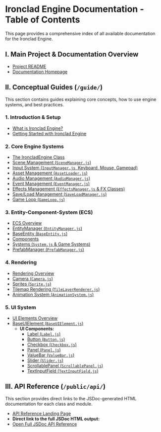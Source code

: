 # Ironclad Engine Documentation - Table of Contents

This page provides a comprehensive index of all available documentation for the Ironclad Engine.

## Ⅰ. Main Project & Documentation Overview

- [Project README](../../README.md)
- [Documentation Homepage](`docs/index.md`)

## Ⅱ. Conceptual Guides (`/guide/`)

This section contains guides explaining core concepts, how to use engine systems, and best practices.

### 1. Introduction & Setup

- [What is Ironclad Engine?](/guide/introduction.md)
- [Getting Started with Ironclad Engine](/guide/getting-started.md)

### 2. Core Engine Systems

- [The IroncladEngine Class](/guide/ironclad-engine.md)
- [Scene Management (`SceneManager.js`)](/guide/scene-manager.md)
- [Input System (`InputManager.js`, Keyboard, Mouse, Gamepad)](/guide/input-manager.md)
- [Asset Management (`AssetLoader.js`)](/guide/asset-loader.md)
- [Audio Management (`AudioManager.js`)](`/guide/audio-manager.md`)
- [Event Management (`EventManager.js`)](`/guide/event-manager.md`)
- [Effects Management (`EffectsManager.js` & FX Classes)](/guide/effects-manager.md)
- [Save/Load Management (`SaveLoadManager.js`)](/guide/save-load.md)
- [Game Loop (`GameLoop.js`)](`/guide/game-loop.md`)

### 3. Entity-Component-System (ECS)

- [ECS Overview](`/guide/ecs-overview.md`)
- [EntityManager (`EntityManager.js`)](`/guide/ecs-entity-manager.md`)
- [BaseEntity (`BaseEntity.js`)](`/guide/ecs-base-entity.md`)
- [Components](`/guide/ecs-components.md`)
- [Systems (`System.js` & Game Systems)](`/guide/ecs-systems.md`)
- [PrefabManager (`PrefabManager.js`)](`/guide/ecs-prefab-manager.md`)

### 4. Rendering

- [Rendering Overview](`/guide/rendering-overview.md`)
- [Camera (`Camera.js`)](`/guide/rendering-camera.md`)
- [Sprites (`Sprite.js`)](`/guide/rendering-sprite.md`)
- [Tilemap Rendering (`TileLayerRenderer.js`)](`/guide/rendering-tilemaps.md`)
- [Animation System (`AnimationSystem.js`)](`/guide/rendering-animation.md`)

### 5. UI System

- [UI Elements Overview](/guide/ui-elements-overview.md)
- [BaseUIElement (`BaseUIElement.js`)](`/guide/ui-base-element.md`)
  - **UI Components:**
    - [Label (`Label.js`)](`/guide/ui-label.md`)
    - [Button (`Button.js`)](`/guide/ui-button.md`)
    - [Checkbox (`Checkbox.js`)](`/guide/ui-checkbox.md`)
    - [Panel (`Panel.js`)](`/guide/ui-panel.md`)
    - [ValueBar (`ValueBar.js`)](`/guide/ui-valuebar.md`)
    - [Slider (`Slider.js`)](`/guide/ui-slider.md`)
    - [ScrollablePanel (`ScrollablePanel.js`)](`/guide/ui-scrollable-panel.md`)
    - [TextInputField (`TextInputField.js`)](`/guide/ui-text-input.md`)

## Ⅲ. API Reference (`/public/api/`)

This section provides direct links to the JSDoc-generated HTML documentation for each class and module.

- [API Reference Landing Page](`docs/api/index.md`)
- **Direct link to the full JSDoc HTML output:**
- [Open Full JSDoc API Reference](/public/api/)
